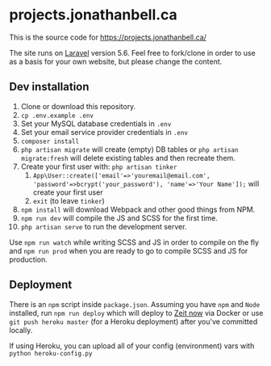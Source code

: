 # projects.jonathanbell.ca

This is the source code for <https://projects.jonathanbell.ca/>

The site runs on [Laravel](https://laravel.com/) version 5.6. Feel free to fork/clone in order to use as a basis for your own website, but please change the content.

## Dev installation

1.  Clone or download this repository.
1.  `cp .env.example .env`
1.  Set your MySQL database credentials in `.env`
1.  Set your email service provider credentials in `.env`
1.  `composer install`
1.  `php artisan migrate` will create (empty) DB tables or `php artisan migrate:fresh` will delete existing tables and then recreate them.
1.  Create your first user with: `php artisan tinker`
    1.  `App\User::create(['email'=>'youremail@email.com', 'password'=>bcrypt('your_password'), 'name'=>'Your Name']);` will create your first user
    1.  `exit` (to leave `tinker`)
1.  `npm install` will download Webpack and other good things from NPM.
1.  `npm run dev` will compile the JS and SCSS for the first time.
1.  `php artisan serve` to run the development server.

Use `npm run watch` while writing SCSS and JS in order to compile on the fly and `npm run prod` when you are ready to go to compile SCSS and JS for production.

## Deployment

There is an `npm` script inside `package.json`. Assuming you have `npm` and `Node` installed, run `npm run deploy` which will deploy to [Zeit now](https://zeit.co/now) via Docker or use `git push heroku master` (for a Heroku deployment) after you've committed locally.

If using Heroku, you can upload all of your config (environment) vars with `python heroku-config.py`
